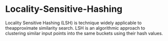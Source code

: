 # Locality-Sensitive-Hashing

Locality Sensitive Hashing (LSH) is technique widely applicable to theapproximate similarity search. LSH is an algorithmic approach to clustering similar input points into the same buckets using their hash values.
